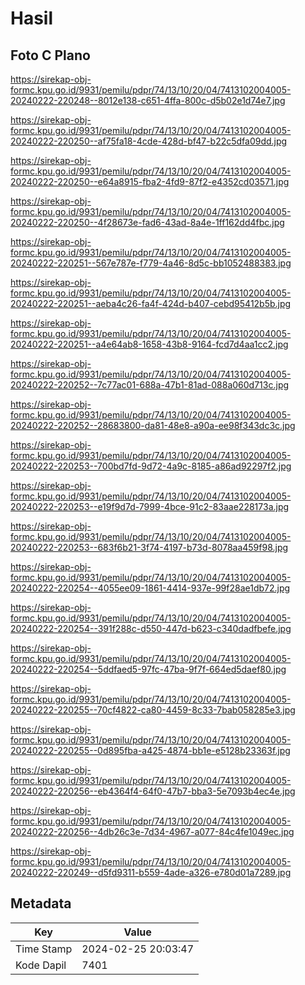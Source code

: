 # Hasil

## Foto C Plano

https://sirekap-obj-formc.kpu.go.id/9931/pemilu/pdpr/74/13/10/20/04/7413102004005-20240222-220248--8012e138-c651-4ffa-800c-d5b02e1d74e7.jpg

https://sirekap-obj-formc.kpu.go.id/9931/pemilu/pdpr/74/13/10/20/04/7413102004005-20240222-220250--af75fa18-4cde-428d-bf47-b22c5dfa09dd.jpg

https://sirekap-obj-formc.kpu.go.id/9931/pemilu/pdpr/74/13/10/20/04/7413102004005-20240222-220250--e64a8915-fba2-4fd9-87f2-e4352cd03571.jpg

https://sirekap-obj-formc.kpu.go.id/9931/pemilu/pdpr/74/13/10/20/04/7413102004005-20240222-220250--4f28673e-fad6-43ad-8a4e-1ff162dd4fbc.jpg

https://sirekap-obj-formc.kpu.go.id/9931/pemilu/pdpr/74/13/10/20/04/7413102004005-20240222-220251--567e787e-f779-4a46-8d5c-bb1052488383.jpg

https://sirekap-obj-formc.kpu.go.id/9931/pemilu/pdpr/74/13/10/20/04/7413102004005-20240222-220251--aeba4c26-fa4f-424d-b407-cebd95412b5b.jpg

https://sirekap-obj-formc.kpu.go.id/9931/pemilu/pdpr/74/13/10/20/04/7413102004005-20240222-220251--a4e64ab8-1658-43b8-9164-fcd7d4aa1cc2.jpg

https://sirekap-obj-formc.kpu.go.id/9931/pemilu/pdpr/74/13/10/20/04/7413102004005-20240222-220252--7c77ac01-688a-47b1-81ad-088a060d713c.jpg

https://sirekap-obj-formc.kpu.go.id/9931/pemilu/pdpr/74/13/10/20/04/7413102004005-20240222-220252--28683800-da81-48e8-a90a-ee98f343dc3c.jpg

https://sirekap-obj-formc.kpu.go.id/9931/pemilu/pdpr/74/13/10/20/04/7413102004005-20240222-220253--700bd7fd-9d72-4a9c-8185-a86ad92297f2.jpg

https://sirekap-obj-formc.kpu.go.id/9931/pemilu/pdpr/74/13/10/20/04/7413102004005-20240222-220253--e19f9d7d-7999-4bce-91c2-83aae228173a.jpg

https://sirekap-obj-formc.kpu.go.id/9931/pemilu/pdpr/74/13/10/20/04/7413102004005-20240222-220253--683f6b21-3f74-4197-b73d-8078aa459f98.jpg

https://sirekap-obj-formc.kpu.go.id/9931/pemilu/pdpr/74/13/10/20/04/7413102004005-20240222-220254--4055ee09-1861-4414-937e-99f28ae1db72.jpg

https://sirekap-obj-formc.kpu.go.id/9931/pemilu/pdpr/74/13/10/20/04/7413102004005-20240222-220254--391f288c-d550-447d-b623-c340dadfbefe.jpg

https://sirekap-obj-formc.kpu.go.id/9931/pemilu/pdpr/74/13/10/20/04/7413102004005-20240222-220254--5ddfaed5-97fc-47ba-9f7f-664ed5daef80.jpg

https://sirekap-obj-formc.kpu.go.id/9931/pemilu/pdpr/74/13/10/20/04/7413102004005-20240222-220255--70cf4822-ca80-4459-8c33-7bab058285e3.jpg

https://sirekap-obj-formc.kpu.go.id/9931/pemilu/pdpr/74/13/10/20/04/7413102004005-20240222-220255--0d895fba-a425-4874-bb1e-e5128b23363f.jpg

https://sirekap-obj-formc.kpu.go.id/9931/pemilu/pdpr/74/13/10/20/04/7413102004005-20240222-220256--eb4364f4-64f0-47b7-bba3-5e7093b4ec4e.jpg

https://sirekap-obj-formc.kpu.go.id/9931/pemilu/pdpr/74/13/10/20/04/7413102004005-20240222-220256--4db26c3e-7d34-4967-a077-84c4fe1049ec.jpg

https://sirekap-obj-formc.kpu.go.id/9931/pemilu/pdpr/74/13/10/20/04/7413102004005-20240222-220249--d5fd9311-b559-4ade-a326-e780d01a7289.jpg


## Metadata

| Key        | Value               |
| ---------- | ------------------- |
| Time Stamp | 2024-02-25 20:03:47 |
| Kode Dapil | 7401                |



